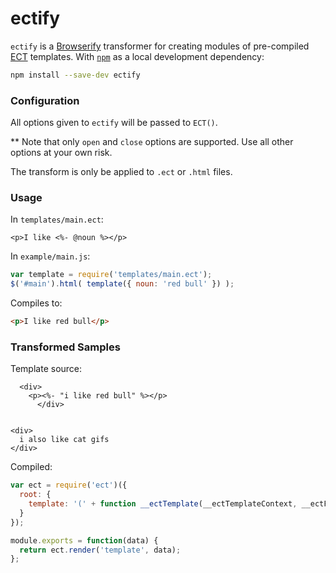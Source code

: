 ectify
======

`ectify` is a [Browserify](https://github.com/substack/node-browserify) transformer for creating modules of pre-compiled [ECT](https://github.com/baryshev/ect) templates.
With [`npm`](http://npmjs.org/) as a local development dependency:

```bash
npm install --save-dev ectify
```


### Configuration ###

All options given to `ectify` will be passed to `ECT()`.

** Note that only `open` and `close` options are supported. Use all other options at your own risk.

The transform is only be applied to `.ect` or `.html` files.


### Usage ###

In `templates/main.ect`:
```html+ect
<p>I like <%- @noun %></p>
```

In `example/main.js`:
```js
var template = require('templates/main.ect');
$('#main').html( template({ noun: 'red bull' }) );
```

Compiles to:
```html
<p>I like red bull</p>
```

### Transformed Samples ###

Template source:
```html+ejs
  <div>
    <p><%- "i like red bull" %></p>
      </div>


<div>
  i also like cat gifs
</div>
```

Compiled:
```js
var ect = require('ect')({
  root: {
    template: '(' + function __ectTemplate(__ectTemplateContext, __ectFileInfo, include, content, block) {var __ectContainer, __ectExtended, __ectOutput, ref;__ectExtended = false;__ectOutput = '  <div>\n    <p>' + (__ectFileInfo.line = 2, '') + ((ref = "i like red bull") != null ? ref : '') + '</p>\n      </div>\n\n\n<div>\n  i also like cat gifs\n</div>';if (!__ectExtended) {  return __ectOutput;} else {  __ectContainer = __ectTemplateContext.load(__ectParent);  __ectFileInfo.file = __ectContainer.file;  __ectFileInfo.line = 1;  __ectTemplateContext.childContent = __ectOutput;  return __ectContainer.compiled.call(this, __ectTemplateContext, __ectFileInfo, include, content, block);}} + ');'
  }
});

module.exports = function(data) {
  return ect.render('template', data);
};
```
